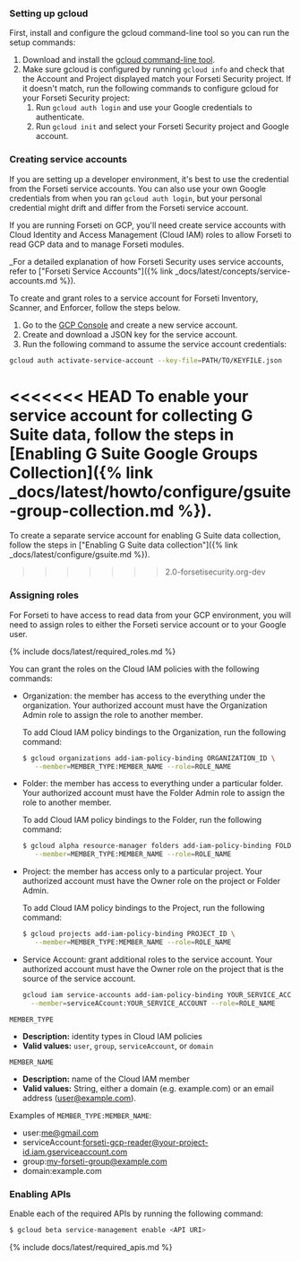 ### Setting up gcloud

First, install and configure the gcloud command-line tool so you can run 
the setup commands:

  1. Download and install the [gcloud command-line tool](https://cloud.google.com/sdk/gcloud/).
  1. Make sure gcloud is configured by running `gcloud info` and check that the
  Account and Project displayed match your Forseti Security project. If it
  doesn't match, run the following commands to configure gcloud for your
  Forseti Security project:
      1. Run `gcloud auth login` and use your Google credentials to authenticate.
      1. Run `gcloud init` and select your Forseti Security project and Google
      account.

### Creating service accounts

If you are setting up a developer environment, it's best to use the credential
from the Forseti service accounts.  You can also use
your own Google credentials from when you ran `gcloud auth login`, but your
personal credential might drift and differ from the Forseti service
account.

If you are running Forseti on GCP, you'll need create service accounts with 
Cloud Identity and Access Management (Cloud IAM) roles to allow Forseti to 
read GCP data and to manage Forseti modules.

_For a detailed explanation of how Forseti Security uses service accounts, refer to 
["Forseti Service Accounts"]({% link _docs/latest/concepts/service-accounts.md %}).

To create and grant roles to a service account for Forseti Inventory, 
Scanner, and Enforcer, follow the steps below.

  1. Go to the [GCP Console](https://console.cloud.google.com/iam-admin/serviceaccounts)
  and create a new service account.
  1. Create and download a JSON key for the service account.
  1. Run the following command to assume the service account credentials:
  
  ```bash
  gcloud auth activate-service-account --key-file=PATH/TO/KEYFILE.json
  ```

<<<<<<< HEAD
To enable your service account for collecting G Suite data, follow the steps in 
[Enabling G Suite Google Groups Collection]({% link _docs/latest/howto/configure/gsuite-group-collection.md %}).
=======
To create a separate service account for enabling G Suite data collection, follow the steps in 
["Enabling G Suite data collection"]({% link _docs/latest/configure/gsuite.md %}).
>>>>>>> 2.0-forsetisecurity.org-dev

### Assigning roles

For Forseti to have access to read data from your GCP environment,
you will need to assign roles to either the Forseti service account
or to your Google user.

{% include docs/latest/required_roles.md %}

You can grant the roles on the Cloud IAM policies with the following commands:

  * Organization: the member has access to the everything under the organization.
    Your authorized account must have the Organization Admin role to assign the role to another member.
    
    To add Cloud IAM policy bindings to the Organization, run the following command:

    ```bash
    $ gcloud organizations add-iam-policy-binding ORGANIZATION_ID \
       --member=MEMBER_TYPE:MEMBER_NAME --role=ROLE_NAME
    ```

  * Folder: the member has access to everything under a particular folder.
    Your authorized account must have the Folder Admin role to assign the role to another member.

    To add Cloud IAM policy bindings to the Folder, run the following command:

    ```bash
    $ gcloud alpha resource-manager folders add-iam-policy-binding FOLDER_ID \
       --member=MEMBER_TYPE:MEMBER_NAME --role=ROLE_NAME
    ```

  * Project: the member has access only to a particular project.
    Your authorized account must have the Owner role on the project or Folder Admin.
    
    To add Cloud IAM policy bindings to the Project, run the following command:

    ```bash
    $ gcloud projects add-iam-policy-binding PROJECT_ID \
       --member=MEMBER_TYPE:MEMBER_NAME --role=ROLE_NAME
    ```
    
  * Service Account: grant additional roles to the service account.
    Your authorized account must have the Owner role on the project that is
    the source of the service account.

    ```bash
    gcloud iam service-accounts add-iam-policy-binding YOUR_SERVICE_ACCOUNT \
      --member=serviceACcount:YOUR_SERVICE_ACCOUNT --role=ROLE_NAME
    ```

`MEMBER_TYPE`
  * **Description:** identity types in Cloud IAM policies
  * **Valid values:** `user`, `group`, `serviceAccount`, or `domain`

`MEMBER_NAME`
  * **Description:** name of the Cloud IAM member
  * **Valid values:** String, either a domain (e.g. example.com) or an email address (user@example.com).

Examples of `MEMBER_TYPE:MEMBER_NAME`:

  * user:me@gmail.com
  * serviceAccount:forseti-gcp-reader@your-project-id.iam.gserviceaccount.com
  * group:my-forseti-group@example.com
  * domain:example.com

### Enabling APIs

Enable each of the required APIs by running the following command:

  ```bash
  $ gcloud beta service-management enable <API URI>
  ```
  
  {% include docs/latest/required_apis.md %}
